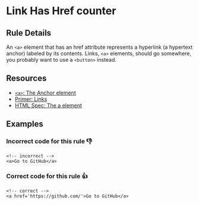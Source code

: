 # Link Has Href counter

## Rule Details

An `<a>` element that has an href attribute represents a hyperlink (a hypertext anchor) labeled by its contents. Links, `<a>` elements, should go somewhere, you probably want to use a `<button>` instead.


## Resources

- [`<a>`: The Anchor element](https://developer.mozilla.org/en-US/docs/Web/HTML/Element/a)
- [Primer: Links](https://primer.style/design/accessibility/links)
- [HTML Spec: The a element](https://html.spec.whatwg.org/multipage/text-level-semantics.html#the-a-element)

## Examples
### **Incorrect** code for this rule 👎

```erb
<!-- incorrect -->
<a>Go to GitHub</a>
```

### **Correct** code for this rule  👍

```erb
<!-- correct -->
<a href='https://github.com/'>Go to GitHub</a>
```
